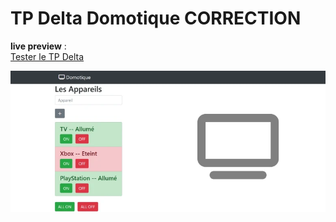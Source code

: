 # TP Delta Domotique CORRECTION
**live preview** :  
[Tester le TP Delta](https://www.sevenvalley.fr/tp-javascript/tpd) 

![alt text](tpd.webp)